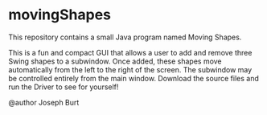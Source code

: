 # movingShapes
This repository contains a small Java program named Moving Shapes.

This is a fun and compact GUI that allows a user to add and remove three Swing shapes to a subwindow. Once added, these shapes move automatically from the left to the right of the screen. The subwindow may be controlled entirely from the main window. Download the source files and run the Driver to see for yourself!

@author Joseph Burt
